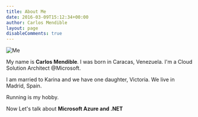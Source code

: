 ```yaml
---
title: About Me
date: 2016-03-09T15:12:34+00:00
author: Carlos Mendible
layout: page
disableComments: true
---
```


![Me](/assets/img/about_me.jpg#float-right)

My name is **Carlos Mendible**. I was born in Caracas, Venezuela. I'm a Cloud Solution Architect @Microsoft.

I am married to Karina and we have one daughter, Victoria. We live in Madrid, Spain.

Running is my hobby.

Now Let's talk about **Microsoft Azure and .NET**
